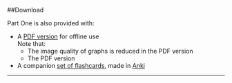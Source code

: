 ##Download

Part One is also provided with:
* A <a href="resources/Part-One.pdf" target="_blank">PDF version</a> for offline use  
Note that:
	* The image quality of graphs is reduced in the PDF version
	* The PDF version 
* A companion <a href="resources/Part-One.apkg" target="_blank">set of flashcards</a>, made in [Anki](http:\\www.ankisrs.net)



---